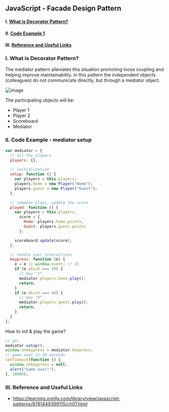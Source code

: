 ## JavaScript - Facade Design Pattern

#### I. [What is Decorator Pattern?](#chapter1)

#### II. [Code Example 1](#chapter2)

#### III. [Reference and Useful Links](#chapter6)

<div id="chapter1" />

### I. What is Decorator Pattern?

The mediator pattern alleviates this situation promoting loose coupling and helping improve maintainability. In this pattern the independent objects (colleagues) do not communicate directly, but through a mediator object.

![image](../assets/mediator_pattern_image.png)

The participating objects will be:

- Player 1
- Player 2
- Scoreboard
- Mediator

<div id="chapter2" />

### II. Code Example - mediator setup

```js
var mediator = {
  // all the players
  players: {},

  // initialization
  setup: function () {
    var players = this.players;
    players.home = new Player("Home");
    players.guest = new Player("Guest");
  },

  // someone plays, update the score
  played: function () {
    var players = this.players,
      score = {
        Home: players.home.points,
        Guest: players.guest.points
      };

    scoreboard.update(score);
  },

  // handle user interactions
  keypress: function (e) {
    e = e || window.event; // IE
    if (e.which === 49) {
      // key "1"
      mediator.players.home.play();
      return;
    }
    if (e.which === 48) {
      // key "0"
      mediator.players.guest.play();
      return;
    }
  }
};
```

How to init & play the game?

```js
// go!
mediator.setup();
window.onkeypress = mediator.keypress;
// game over in 30 seconds
setTimeout(function () {
  window.onkeypress = null;
  alert("Game over!");
}, 30000);
```

<div id="chapter3" />

### III. Reference and Useful Links

- https://learning.oreilly.com/library/view/javascript-patterns/9781449399115/ch07.html
